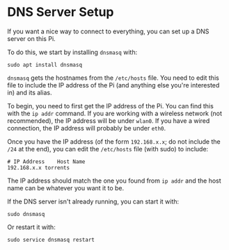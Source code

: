 # DNS Server Setup

If you want a nice way to connect to everything, you can set up a DNS server on this Pi.

To do this, we start by installing `dnsmasq` with:

```shell
sudo apt install dnsmasq
```

`dnsmasq` gets the hostnames from the `/etc/hosts` file.
You need to edit this file to include the IP address of the Pi (and anything else you're interested in) and its alias.

To begin, you need to first get the IP address of the Pi.
You can find this with the `ip addr` command.
If you are working with a wireless network (not recommended), the IP address will be under `wlan0`.
If you have a wired connection, the IP address will probably be under `eth0`.

Once you have the IP address (of the form `192.168.x.x`; do not include the `/24` at the end), you can edit the `/etc/hosts` file (with sudo) to include:

```text
# IP Address	Host Name
192.168.x.x	torrents
```

The IP address should match the one you found from `ip addr` and the host name can be whatever you want it to be.

If the DNS server isn't already running, you can start it with:

```shell
sudo dnsmasq
```

Or restart it with:

```shell
sudo service dnsmasq restart
```


